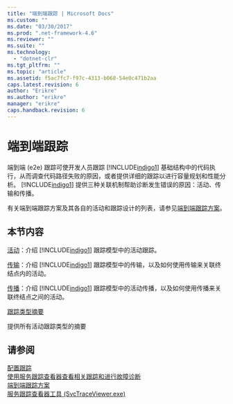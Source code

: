 ```yaml
---
title: "端到端跟踪 | Microsoft Docs"
ms.custom: ""
ms.date: "03/30/2017"
ms.prod: ".net-framework-4.6"
ms.reviewer: ""
ms.suite: ""
ms.technology: 
  - "dotnet-clr"
ms.tgt_pltfrm: ""
ms.topic: "article"
ms.assetid: f5ac7fc7-f97c-4313-b068-54e0c471b2aa
caps.latest.revision: 6
author: "Erikre"
ms.author: "erikre"
manager: "erikre"
caps.handback.revision: 6
---
```

# 端到端跟踪
端到端 \(e2e\) 跟踪可使开发人员跟踪 [!INCLUDE[indigo1](../../../../../includes/indigo1-md.md)] 基础结构中的代码执行，从而调查代码路径失败的原因，或者提供详细的跟踪以进行容量规划和性能分析。  [!INCLUDE[indigo1](../../../../../includes/indigo1-md.md)] 提供三种关联机制帮助诊断发生错误的原因：活动、传输和传播。  
  
 有关端到端跟踪方案及其各自的活动和跟踪设计的列表，请参见[端到端跟踪方案](../../../../../docs/framework/wcf/diagnostics/tracing/end-to-end-tracing-scenarios.md)。  
  
## 本节内容  
 [活动](../../../../../docs/framework/wcf/diagnostics/tracing/activity.md)：介绍 [!INCLUDE[indigo1](../../../../../includes/indigo1-md.md)] 跟踪模型中的活动跟踪。  
  
 [传输](../../../../../docs/framework/wcf/diagnostics/tracing/transfer.md)：介绍 [!INCLUDE[indigo1](../../../../../includes/indigo1-md.md)] 跟踪模型中的传输，以及如何使用传输来关联终结点内的活动。  
  
 [传播](../../../../../docs/framework/wcf/diagnostics/tracing/propagation.md)：介绍 [!INCLUDE[indigo1](../../../../../includes/indigo1-md.md)] 跟踪模型中的活动传播，以及如何使用传播来关联终结点之间的活动。  
  
 [跟踪类型摘要](../../../../../docs/framework/wcf/diagnostics/tracing/trace-type-summary.md)  
  
 提供所有活动跟踪类型的摘要  
  
## 请参阅  
 [配置跟踪](../../../../../docs/framework/wcf/diagnostics/tracing/configuring-tracing.md)   
 [使用服务跟踪查看器查看相关跟踪和进行故障诊断](../../../../../docs/framework/wcf/diagnostics/tracing/using-service-trace-viewer-for-viewing-correlated-traces-and-troubleshooting.md)   
 [端到端跟踪方案](../../../../../docs/framework/wcf/diagnostics/tracing/end-to-end-tracing-scenarios.md)   
 [服务跟踪查看器工具 \(SvcTraceViewer.exe\)](../../../../../docs/framework/wcf/service-trace-viewer-tool-svctraceviewer-exe.md)